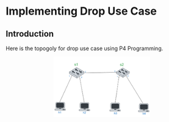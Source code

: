 # Implementing Drop Use Case
## Introduction
Here is the topogoly for drop use case using P4 Programming. 

<p align="center">
    <img width="50%" src="../img/Drop_topo.png">

</p>